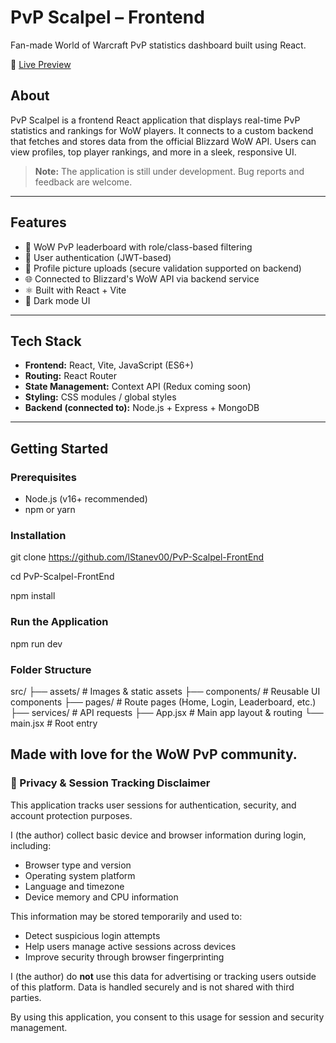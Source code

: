 # PvP Scalpel – Frontend

Fan-made World of Warcraft PvP statistics dashboard built using React.

🔗 [Live Preview](https://www.pvpscalpel.com)

## About

PvP Scalpel is a frontend React application that displays real-time PvP statistics and rankings for WoW players. It connects to a custom backend that fetches and stores data from the official Blizzard WoW API. Users can view profiles, top player rankings, and more in a sleek, responsive UI.

> **Note:** The application is still under development. Bug reports and feedback are welcome.

---

## Features

- 🧙 WoW PvP leaderboard with role/class-based filtering
- 🔐 User authentication (JWT-based)
- 📸 Profile picture uploads (secure validation supported on backend)
- 🌐 Connected to Blizzard's WoW API via backend service
- ⚛️ Built with React + Vite
- 🌙 Dark mode UI

---

## Tech Stack

- **Frontend:** React, Vite, JavaScript (ES6+)
- **Routing:** React Router
- **State Management:** Context API (Redux coming soon)
- **Styling:** CSS modules / global styles
- **Backend (connected to):** Node.js + Express + MongoDB

---

## Getting Started

### Prerequisites

- Node.js (v16+ recommended)
- npm or yarn

### Installation

git clone https://github.com/lStanev00/PvP-Scalpel-FrontEnd

cd PvP-Scalpel-FrontEnd

npm install


### Run the Application

npm run dev

### Folder Structure

src/
├── assets/             # Images & static assets
├── components/         # Reusable UI components
├── pages/              # Route pages (Home, Login, Leaderboard, etc.)
├── services/           # API requests
├── App.jsx             # Main app layout & routing
└── main.jsx            # Root entry



## Made with love for the WoW PvP community.


### 🔐 Privacy & Session Tracking Disclaimer

This application tracks user sessions for authentication, security, and account protection purposes.

I (the author) collect basic device and browser information during login, including:
- Browser type and version
- Operating system platform
- Language and timezone
- Device memory and CPU information

This information may be stored temporarily and used to:
- Detect suspicious login attempts
- Help users manage active sessions across devices
- Improve security through browser fingerprinting

I (the author) do **not** use this data for advertising or tracking users outside of this platform. Data is handled securely and is not shared with third parties.

By using this application, you consent to this usage for session and security management.